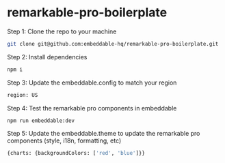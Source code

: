 # remarkable-pro-boilerplate

Step 1: Clone the repo to your machine

```bash
git clone git@github.com:embeddable-hq/remarkable-pro-boilerplate.git
```

Step 2: Install dependencies

```bash
npm i
```

Step 3: Update the embeddable.config to match your region

```bash
region: US
```

Step 4: Test the remarkable pro components in embeddable

```bash
npm run embeddable:dev
```

Step 5: Update the embeddable.theme to update the remarkable pro components (style, i18n, formatting, etc)

```bash
{charts: {backgroundColors: ['red', 'blue']}}
```
